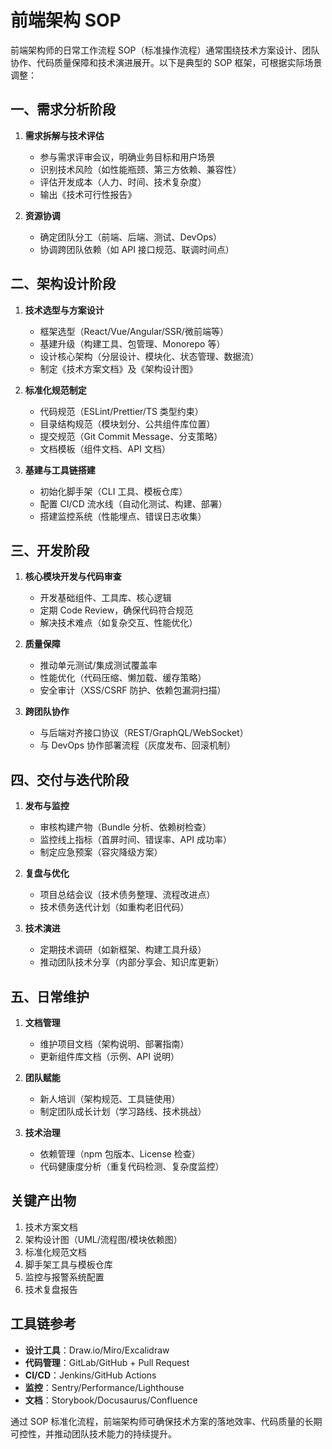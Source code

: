 # 前端架构 SOP

前端架构师的日常工作流程 SOP（标准操作流程）通常围绕技术方案设计、团队协作、代码质量保障和技术演进展开。以下是典型的 SOP 框架，可根据实际场景调整：


## **一、需求分析阶段**

1. **需求拆解与技术评估**

   - 参与需求评审会议，明确业务目标和用户场景
   - 识别技术风险（如性能瓶颈、第三方依赖、兼容性）
   - 评估开发成本（人力、时间、技术复杂度）
   - 输出《技术可行性报告》

2. **资源协调**
   - 确定团队分工（前端、后端、测试、DevOps）
   - 协调跨团队依赖（如 API 接口规范、联调时间点）


## **二、架构设计阶段**

1. **技术选型与方案设计**

   - 框架选型（React/Vue/Angular/SSR/微前端等）
   - 基建升级（构建工具、包管理、Monorepo 等）
   - 设计核心架构（分层设计、模块化、状态管理、数据流）
   - 制定《技术方案文档》及《架构设计图》

2. **标准化规范制定**

   - 代码规范（ESLint/Prettier/TS 类型约束）
   - 目录结构规范（模块划分、公共组件库位置）
   - 提交规范（Git Commit Message、分支策略）
   - 文档模板（组件文档、API 文档）

3. **基建与工具链搭建**
   - 初始化脚手架（CLI 工具、模板仓库）
   - 配置 CI/CD 流水线（自动化测试、构建、部署）
   - 搭建监控系统（性能埋点、错误日志收集）


## **三、开发阶段**

1. **核心模块开发与代码审查**

   - 开发基础组件、工具库、核心逻辑
   - 定期 Code Review，确保代码符合规范
   - 解决技术难点（如复杂交互、性能优化）

2. **质量保障**

   - 推动单元测试/集成测试覆盖率
   - 性能优化（代码压缩、懒加载、缓存策略）
   - 安全审计（XSS/CSRF 防护、依赖包漏洞扫描）

3. **跨团队协作**
   - 与后端对齐接口协议（REST/GraphQL/WebSocket）
   - 与 DevOps 协作部署流程（灰度发布、回滚机制）


## **四、交付与迭代阶段**

1. **发布与监控**

   - 审核构建产物（Bundle 分析、依赖树检查）
   - 监控线上指标（首屏时间、错误率、API 成功率）
   - 制定应急预案（容灾降级方案）

2. **复盘与优化**

   - 项目总结会议（技术债务整理、流程改进点）
   - 技术债务迭代计划（如重构老旧代码）

3. **技术演进**
   - 定期技术调研（如新框架、构建工具升级）
   - 推动团队技术分享（内部分享会、知识库更新）


## **五、日常维护**

1. **文档管理**

   - 维护项目文档（架构说明、部署指南）
   - 更新组件库文档（示例、API 说明）

2. **团队赋能**

   - 新人培训（架构规范、工具链使用）
   - 制定团队成长计划（学习路线、技术挑战）

3. **技术治理**
   - 依赖管理（npm 包版本、License 检查）
   - 代码健康度分析（重复代码检测、复杂度监控）


## **关键产出物**

1. 技术方案文档
2. 架构设计图（UML/流程图/模块依赖图）
3. 标准化规范文档
4. 脚手架工具与模板仓库
5. 监控与报警系统配置
6. 技术复盘报告


## **工具链参考**

- **设计工具**：Draw.io/Miro/Excalidraw
- **代码管理**：GitLab/GitHub + Pull Request
- **CI/CD**：Jenkins/GitHub Actions
- **监控**：Sentry/Performance/Lighthouse
- **文档**：Storybook/Docusaurus/Confluence


通过 SOP 标准化流程，前端架构师可确保技术方案的落地效率、代码质量的长期可控性，并推动团队技术能力的持续提升。
